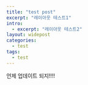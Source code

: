 ```yaml
---
title: "test post"
excerpt: "레이아웃 테스트1"
intro: 
  - excerpt: "레이아웃 테스트2"
layout: widepost
categories:
  - test
tags:
  - test
---  
```


언제 업데이트 되지!!!!

